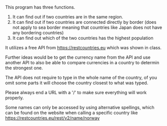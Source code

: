 
This program has three functions.
1. It can find out if two countries are in the same region.
2. It can find out if two countries are connected directly by border (does not apply to sea border meaning that countries like Japan does not have any bordering countries)
3. It can find out which of the two countries has the highest population

It utilizes a free API from https://restcountries.eu which was shown in class. 

Further ideas would be to get the currency name from the API and use another API to also be able to compare currencies in a country to determin the strongest one. 

The API does not require to type in the whole name of the country, of you omit some parts it will choose the country closest to what was typed. 


Please always end a URL with a '/' to make sure everything will work properly.

Some names can only be accessed by using alternative spellings, which can be found on the website when calling a specific country like https://restcountries.eu/rest/v2/name/norway
